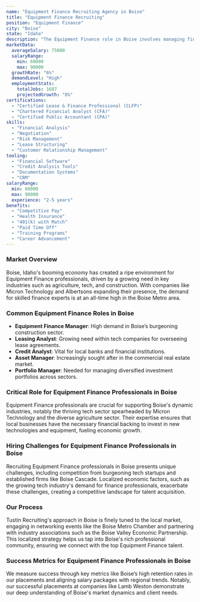 ```yaml
---
name: "Equipment Finance Recruiting Agency in Boise"
title: "Equipment Finance Recruiting"
position: "Equipment Finance"
city: "Boise"
state: "Idaho"
description: "The Equipment Finance role in Boise involves managing financial activities related to capital equipment purchasing and leasing."
marketData:
  averageSalary: 75000
  salaryRange:
    min: 60000
    max: 90000
  growthRate: "6%"
  demandLevel: "High"
  employmentStats:
    totalJobs: 1687
    projectedGrowth: "8%"
certifications:
  - "Certified Lease & Finance Professional (CLFP)"
  - "Chartered Financial Analyst (CFA)"
  - "Certified Public Accountant (CPA)"
skills:
  - "Financial Analysis"
  - "Negotiation"
  - "Risk Management"
  - "Lease Structuring"
  - "Customer Relationship Management"
tooling:
  - "Financial Software"
  - "Credit Analysis Tools"
  - "Documentation Systems"
  - "CRM"
salaryRange:
  min: 60000
  max: 90000
  experience: "2-5 years"
benefits:
  - "Competitive Pay"
  - "Health Insurance"
  - "401(k) with Match"
  - "Paid Time Off"
  - "Training Programs"
  - "Career Advancement"
---
```


### Market Overview
Boise, Idaho's booming economy has created a ripe environment for Equipment Finance professionals, driven by a growing need in key industries such as agriculture, tech, and construction. With companies like Micron Technology and Albertsons expanding their presence, the demand for skilled finance experts is at an all-time high in the Boise Metro area.
### Common Equipment Finance Roles in Boise
- **Equipment Finance Manager**: High demand in Boise’s burgeoning construction sector.
- **Leasing Analyst**: Growing need within tech companies for overseeing lease agreements.
- **Credit Analyst**: Vital for local banks and financial institutions.
- **Asset Manager**: Increasingly sought after in the commercial real estate market.
- **Portfolio Manager**: Needed for managing diversified investment portfolios across sectors.

### Critical Role for Equipment Finance Professionals in Boise
Equipment Finance professionals are crucial for supporting Boise's dynamic industries, notably the thriving tech sector spearheaded by Micron Technology and the diverse agriculture sector. Their expertise ensures that local businesses have the necessary financial backing to invest in new technologies and equipment, fueling economic growth.

### Hiring Challenges for Equipment Finance Professionals in Boise
Recruiting Equipment Finance professionals in Boise presents unique challenges, including competition from burgeoning tech startups and established firms like Boise Cascade. Localized economic factors, such as the growing tech industry's demand for finance professionals, exacerbate these challenges, creating a competitive landscape for talent acquisition.

### Our Process
Tustin Recruiting's approach in Boise is finely tuned to the local market, engaging in networking events like the Boise Metro Chamber and partnering with industry associations such as the Boise Valley Economic Partnership. This localized strategy helps us tap into Boise's rich professional community, ensuring we connect with the top Equipment Finance talent.

### Success Metrics for Equipment Finance Professionals in Boise
We measure success through key metrics like Boise’s high retention rates in our placements and aligning salary packages with regional trends. Notably, our successful placements at companies like Lamb Weston demonstrate our deep understanding of Boise's market dynamics and client needs.